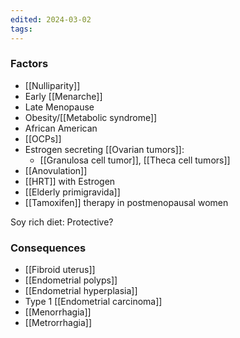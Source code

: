 ```yaml
---
edited: 2024-03-02
tags:
---
```

### Factors  
 - [[Nulliparity]]
- Early [[Menarche]]
- Late Menopause
- Obesity/[[Metabolic syndrome]]
- African American
- [[OCPs]]
- Estrogen secreting [[Ovarian tumors]]: 
	- [[Granulosa cell tumor]], [[Theca cell tumors]]
- [[Anovulation]]
- [[HRT]] with Estrogen
- [[Elderly primigravida]] 
- [[Tamoxifen]] therapy in postmenopausal women

Soy rich diet: Protective?

### Consequences
- [[Fibroid uterus]]
- [[Endometrial polyps]] 
- [[Endometrial hyperplasia]]
- Type 1 [[Endometrial carcinoma]] 
- [[Menorrhagia]]
- [[Metrorrhagia]] 